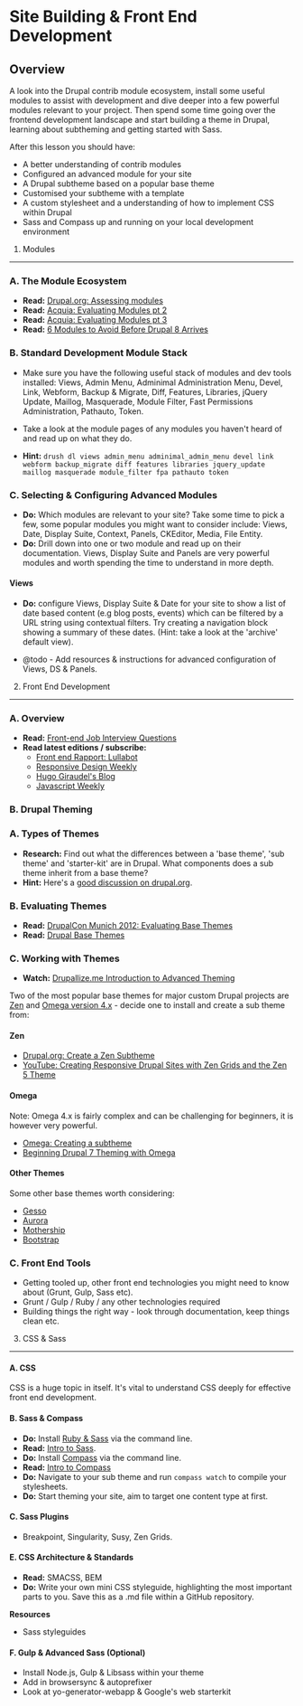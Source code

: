 Site Building & Front End Development
=====================================

Overview
--------

A look into the Drupal contrib module ecosystem, install some useful modules to assist with development and dive deeper into a few powerful modules relevant to your project. Then spend some time going over the frontend development landscape and start building a theme in Drupal, learning about subtheming and getting started with Sass.

After this lesson you should have:

* A better understanding of contrib modules
* Configured an advanced module for your site
* A Drupal subtheme based on a popular base theme
* Customised your subtheme with a template
* A custom stylesheet and a understanding of how to implement CSS within Drupal
* Sass and Compass up and running on your local development environment

1) Modules
----------

### A. The Module Ecosystem

* __Read:__ [Drupal.org: Assessing modules](https://www.drupal.org/node/1585732)
* __Read:__ [Acquia: Evaluating Modules pt 2](https://www.acquia.com/gb/blog/selecting-drupal-modules-part-2-searching-modules)
* __Read:__ [Acquia: Evaluating Modules pt 3](https://www.acquia.com/gb/blog/how-select-drupal-modules-part-3-evaluation-tips)
* __Read:__ [6 Modules to Avoid Before Drupal 8 Arrives](https://www.ostraining.com/blog/drupal/modules-avoid-drupal-8/)

### B. Standard Development Module Stack

* Make sure you have the following useful stack of modules and dev tools installed: Views, Admin Menu, Adminimal Administration Menu, Devel, Link, Webform, Backup & Migrate, Diff, Features, Libraries, jQuery Update, Maillog, Masquerade, Module Filter, Fast Permissions Administration, Pathauto, Token.
* Take a look at the module pages of any modules you haven't heard of and read up on what they do.

* __Hint:__ ```drush dl views admin_menu adminimal_admin_menu devel link webform backup_migrate diff features libraries jquery_update maillog masquerade module_filter fpa pathauto token```

### C. Selecting & Configuring Advanced Modules

* __Do:__ Which modules are relevant to your site? Take some time to pick a few, some popular modules you might want to consider include: Views, Date, Display Suite, Context, Panels, CKEditor, Media, File Entity.
* __Do:__ Drill down into one or two module and read up on their documentation. Views, Display Suite and Panels are very powerful modules and worth spending the time to understand in more depth.

#### Views

* __Do:__ configure Views, Display Suite & Date for your site to show a list of date based content (e.g blog posts, events) which can be filtered by a URL string using contextual filters. Try creating a navigation block showing a summary of these dates. (Hint: take a look at the 'archive' default view).

* @todo - Add resources & instructions for advanced configuration of Views, DS & Panels.

2) Front End Development
------------------------

### A. Overview

* __Read:__ [Front-end Job Interview Questions](https://github.com/h5bp/Front-end-Developer-Interview-Questions)
* __Read latest editions / subscribe:__
  * [Front end Rapport: Lullabot](http://tinyletter.com/front-end-rapport/archive)
  * [Responsive Design Weekly](http://responsivedesignweekly.com/)
  * [Hugo Giraudel's Blog](http://hugogiraudel.com/blog/)
  * [Javascript Weekly](http://javascriptweekly.com/)

### B. Drupal Theming

### A. Types of Themes

* __Research:__ Find out what the differences between a 'base theme', 'sub theme' and 'starter-kit' are in Drupal. What components does a sub theme inherit from a base theme?
* __Hint:__ Here's a [good discussion on drupal.org](https://www.drupal.org/node/2474021).

### B. Evaluating Themes

* __Read:__ [DrupalCon Munich 2012: Evaluating Base Themes](http://munich2012.drupal.org/sites/default/files/slides/basethemes-handout-munich_2.pdf)
* __Read:__ [Drupal Base Themes](http://friendlymachine.net/posts/2012/drupal-base-themes)

### C. Working with Themes

* __Watch:__ [Drupallize.me Introduction to Advanced Theming](https://drupalize.me/videos/introduction-advanced-theming-drupal-7?p=1146)

Two of the most popular base themes for major custom Drupal projects are [Zen](https://www.drupal.org/project/zen) and [Omega version 4.x](https://www.drupal.org/project/omega) - decide one to install and create a sub theme from:

#### Zen

* [Drupal.org: Create a Zen Subtheme](https://www.drupal.org/node/873778)
* [YouTube: Creating Responsive Drupal Sites with Zen Grids and the Zen 5 Theme](https://www.youtube.com/watch?v=_4xdymhPiVQ)

#### Omega

Note: Omega 4.x is fairly complex and can be challenging for beginners, it is however very powerful.

* [Omega: Creating a subtheme](https://www.drupal.org/node/1936948)
* [Beginning Drupal 7 Theming with Omega](http://radarearth.com/content/beginning-drupal-7-theming-omega)

#### Other Themes

Some other base themes worth considering:

* [Gesso](https://www.drupal.org/project/gesso)
* [Aurora](https://www.drupal.org/project/aurora)
* [Mothership](https://www.drupal.org/project/mothership)
* [Bootstrap](https://www.drupal.org/project/bootstrap)

### C. Front End Tools

* Getting tooled up, other front end technologies you might need to know about (Grunt, Gulp, Sass etc).
* Grunt / Gulp / Ruby / any other technologies required
* Building things the right way - look through documentation, keep things clean etc.

3) CSS & Sass
-------------

#### A. CSS

CSS is a huge topic in itself. It's vital to understand CSS deeply for effective front end development.

#### B. Sass & Compass

* __Do:__ Install [Ruby & Sass](http://sass-lang.com/install) via the command line.
* __Read:__ [Intro to Sass](http://sass-lang.com/guide).
* __Do:__ Install [Compass](http://compass-style.org/install/) via the command line.
* __Read:__ [Intro to Compass](http://compass-style.org/help/)
* __Do:__ Navigate to your sub theme and run ```compass watch``` to compile your stylesheets.
* __Do:__ Start theming your site, aim to target one content type at first.

#### C. Sass Plugins

* Breakpoint, Singularity, Susy, Zen Grids.

#### E. CSS Architecture & Standards

* __Read:__ SMACSS, BEM
* __Do:__ Write your own mini CSS styleguide, highlighting the most important parts to you. Save this as a .md file within a GitHub repository.

__Resources__

* Sass styleguides

#### F. Gulp & Advanced Sass (Optional)

* Install Node.js, Gulp & Libsass within your theme
* Add in browsersync & autoprefixer
* Look at yo-generator-webapp & Google's web starterkit
